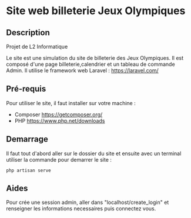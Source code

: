 # Site web billeterie Jeux Olympiques

## Description
Projet de L2 Informatique

Le site est une simulation du site de billeterie des Jeux Olympiques. Il est composé d'une page billeterie,calendrier et un tableau de commande Admin.
Il utilise le framework web Laravel : https://laravel.com/

## Pré-requis
Pour utiliser le site, il faut installer sur votre machine :

- Composer https://getcomposer.org/
- PHP https://www.php.net/downloads

## Demarrage
Il faut tout d'abord aller sur le dossier du site et ensuite avec un terminal utiliser la commande pour demarrer le site :

````
php artisan serve
````

## Aides
Pour crée une session admin, aller dans "localhost/create_login" et renseigner les informations necessaires puis connectez vous.
